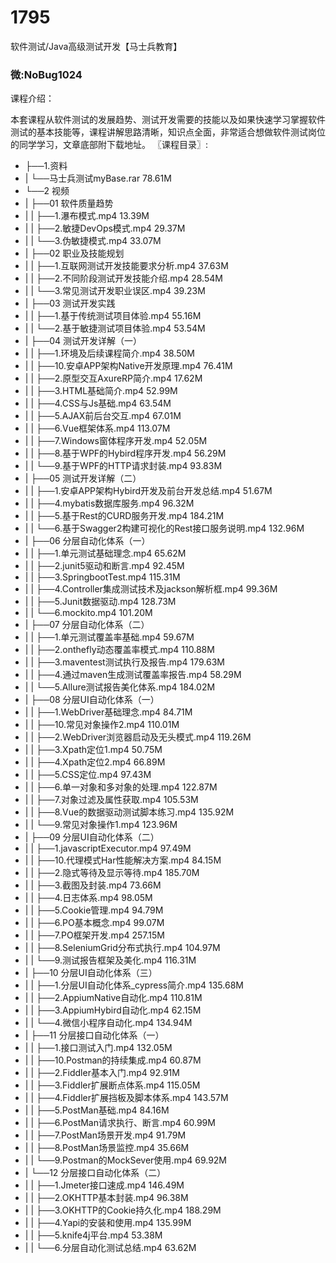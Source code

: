 # 1795
软件测试/Java高级测试开发【马士兵教育】
### 微:NoBug1024 


课程介绍：

本套课程从软件测试的发展趋势、测试开发需要的技能以及如果快速学习掌握软件测试的基本技能等，课程讲解思路清晰，知识点全面，非常适合想做软件测试岗位的同学学习，文章底部附下载地址。
〖课程目录〗:


- ├──1.资料  
- |   └──马士兵测试myBase.rar  78.61M
- └──2 视频  
- |   ├──01 软件质量趋势  
- |   |   ├──1.瀑布模式.mp4  13.39M
- |   |   ├──2.敏捷DevOps模式.mp4  29.37M
- |   |   └──3.伪敏捷模式.mp4  33.07M
- |   ├──02 职业及技能规划  
- |   |   ├──1.互联网测试开发技能要求分析.mp4  37.63M
- |   |   ├──2.不同阶段测试开发技能介绍.mp4  28.54M
- |   |   └──3.常见测试开发职业误区.mp4  39.23M
- |   ├──03 测试开发实践  
- |   |   ├──1.基于传统测试项目体验.mp4  55.16M
- |   |   └──2.基于敏捷测试项目体验.mp4  53.54M
- |   ├──04 测试开发详解（一）  
- |   |   ├──1.环境及后续课程简介.mp4  38.50M
- |   |   ├──10.安卓APP架构Native开发原理.mp4  76.41M
- |   |   ├──2.原型交互AxureRP简介.mp4  17.62M
- |   |   ├──3.HTML基础简介.mp4  52.99M
- |   |   ├──4.CSS与Js基础.mp4  63.54M
- |   |   ├──5.AJAX前后台交互.mp4  67.01M
- |   |   ├──6.Vue框架体系.mp4  113.07M
- |   |   ├──7.Windows窗体程序开发.mp4  52.05M
- |   |   ├──8.基于WPF的Hybird程序开发.mp4  56.29M
- |   |   └──9.基于WPF的HTTP请求封装.mp4  93.83M
- |   ├──05 测试开发详解（二）  
- |   |   ├──1.安卓APP架构Hybird开发及前台开发总结.mp4  51.67M
- |   |   ├──4.mybatis数据库服务.mp4  96.32M
- |   |   ├──5.基于Rest的CURD服务开发.mp4  184.21M
- |   |   └──6.基于Swagger2构建可视化的Rest接口服务说明.mp4  132.96M
- |   ├──06 分层自动化体系（一）  
- |   |   ├──1.单元测试基础理念.mp4  65.62M
- |   |   ├──2.junit5驱动和断言.mp4  92.45M
- |   |   ├──3.SpringbootTest.mp4  115.31M
- |   |   ├──4.Controller集成测试技术及jackson解析框.mp4  99.36M
- |   |   ├──5.Junit数据驱动.mp4  128.73M
- |   |   └──6.mockito.mp4  101.20M
- |   ├──07 分层自动化体系（二）  
- |   |   ├──1.单元测试覆盖率基础.mp4  59.67M
- |   |   ├──2.onthefly动态覆盖率模式.mp4  110.88M
- |   |   ├──3.maventest测试执行及报告.mp4  179.63M
- |   |   ├──4.通过maven生成测试覆盖率报告.mp4  58.29M
- |   |   └──5.Allure测试报告美化体系.mp4  184.02M
- |   ├──08 分层UI自动化体系（一）  
- |   |   ├──1.WebDriver基础理念.mp4  84.71M
- |   |   ├──10.常见对象操作2.mp4  110.01M
- |   |   ├──2.WebDriver浏览器启动及无头模式.mp4  119.26M
- |   |   ├──3.Xpath定位1.mp4  50.75M
- |   |   ├──4.Xpath定位2.mp4  66.89M
- |   |   ├──5.CSS定位.mp4  97.43M
- |   |   ├──6.单一对象和多对象的处理.mp4  122.87M
- |   |   ├──7.对象过滤及属性获取.mp4  105.53M
- |   |   ├──8.Vue的数据驱动测试脚本练习.mp4  135.92M
- |   |   └──9.常见对象操作1.mp4  123.96M
- |   ├──09 分层UI自动化体系（二）  
- |   |   ├──1.javascriptExecutor.mp4  97.49M
- |   |   ├──10.代理模式Har性能解决方案.mp4  84.15M
- |   |   ├──2.隐式等待及显示等待.mp4  185.70M
- |   |   ├──3.截图及封装.mp4  73.66M
- |   |   ├──4.日志体系.mp4  98.05M
- |   |   ├──5.Cookie管理.mp4  94.79M
- |   |   ├──6.PO基本概念.mp4  99.07M
- |   |   ├──7.PO框架开发.mp4  257.15M
- |   |   ├──8.SeleniumGrid分布式执行.mp4  104.97M
- |   |   └──9.测试报告框架及美化.mp4  116.31M
- |   ├──10 分层UI自动化体系（三）  
- |   |   ├──1.分层UI自动化体系_cypress简介.mp4  135.68M
- |   |   ├──2.AppiumNative自动化.mp4  110.81M
- |   |   ├──3.AppiumHybird自动化.mp4  62.15M
- |   |   └──4.微信小程序自动化.mp4  134.94M
- |   ├──11 分层接口自动化体系（一）  
- |   |   ├──1.接口测试入门.mp4  132.05M
- |   |   ├──10.Postman的持续集成.mp4  60.87M
- |   |   ├──2.Fiddler基本入门.mp4  92.91M
- |   |   ├──3.Fiddler扩展断点体系.mp4  115.05M
- |   |   ├──4.Fiddler扩展挡板及脚本体系.mp4  143.57M
- |   |   ├──5.PostMan基础.mp4  84.16M
- |   |   ├──6.PostMan请求执行、断言.mp4  60.99M
- |   |   ├──7.PostMan场景开发.mp4  91.79M
- |   |   ├──8.PostMan场景监控.mp4  35.66M
- |   |   └──9.Postman的MockSever使用.mp4  69.92M
- |   └──12 分层接口自动化体系（二）  
- |   |   ├──1.Jmeter接口速成.mp4  146.49M
- |   |   ├──2.OKHTTP基本封装.mp4  96.38M
- |   |   ├──3.OKHTTP的Cookie持久化.mp4  188.29M
- |   |   ├──4.Yapi的安装和使用.mp4  135.99M
- |   |   ├──5.knife4j平台.mp4  53.38M
- |   |   └──6.分层自动化测试总结.mp4  63.62M

